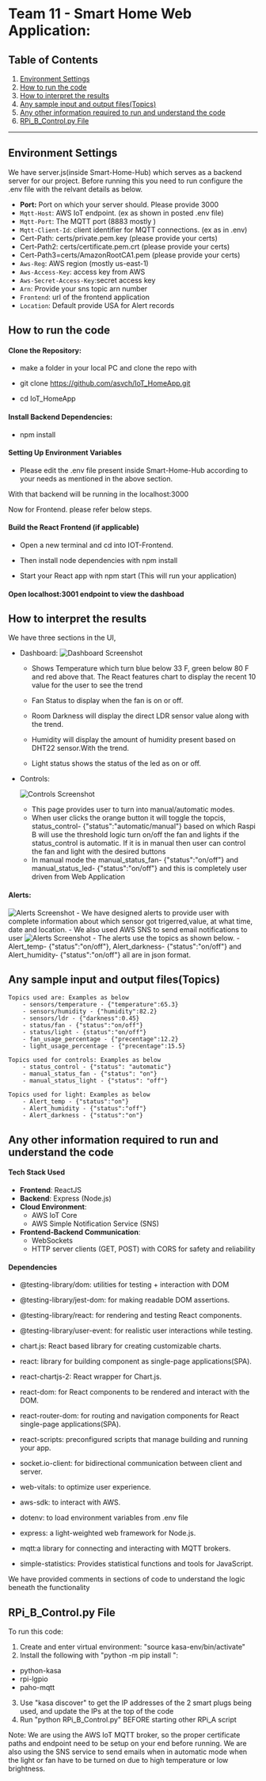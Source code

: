 # Team 11 - Smart Home Web Application:

## Table of Contents

1. [Environment Settings](#environment-settings)
2. [How to run the code](#how-to-run-the-code)
3. [How to interpret the results](#how-to-interpret-the-results)
4. [Any sample input and output files(Topics)](#any-sample-input-and-output-filestopics)
5. [Any other information required to run and understand the code](#any-other-information-required-to-run-and-understand-the-code)
6. [RPi_B_Control.py File](#rpibcontrolpy-file)




---
## Environment Settings
We have server.js(inside Smart-Home-Hub) which serves as a backend server for our project. Before running this you need to run configure the .env file with the relvant details as below.

- **Port:** Port on which your server should. Please provide 3000 
- `Mqtt-Host`: AWS IoT endpoint. (ex as shown in posted .env file)
- `Mqtt-Port`: The MQTT port (8883 mostly )
- `Mqtt-Client-Id`: client identifier for MQTT connections. (ex as in .env)
- Cert-Path: certs/private.pem.key (please provide your certs)
- Cert-Path2: certs/certificate.pem.crt (please provide your certs)
- Cert-Path3=certs/AmazonRootCA1.pem (please provide your certs)
- `Aws-Reg`: AWS region (mostly us-east-1)
- `Aws-Access-Key`: access key from AWS
- `Aws-Secret-Access-Key`:secret access key
- `Arn`: Provide your sns topic arn number
- `Frontend`: url of the frontend application
- `Location`: Default provide USA for Alert records

## How to run the code

#### Clone the Repository: ####
-  make a folder in your local PC and clone the repo with 

- git clone https://github.com/asvch/IoT_HomeApp.git
- cd IoT_HomeApp

#### Install Backend Dependencies: ####

- npm install

#### Setting Up Environment Variables ####

- Please edit the .env file present inside Smart-Home-Hub according to your needs as mentioned in the above section.

With that backend will be running in the localhost:3000

Now for Frontend. please refer below steps.

#### Build the React Frontend (if applicable) ####
- Open a new terminal and cd into IOT-Frontend.

- Then install node dependencies with npm install

- Start your React app with npm start (This will run your application)

#### Open localhost:3001 endpoint to view the dashboad ####

## How to interpret the results ##

We have three sections in the UI,

- Dashboard: 
![Dashboard Screenshot](./IOT-Frontend/src/images/s.png)

   - Shows Temperature which turn blue below 33 F, green below 80 F and red above that. The React features chart to display the recent 10 value for the user to see the trend

   - Fan Status to display when the fan is on or off.

   - Room Darkness will display the direct LDR sensor value along with the trend.

   - Humidity will display the amount of humidity present based on DHT22 sensor.With the trend.

   - Light status shows the status of the led as on or off.


- Controls: 

    ![Controls Screenshot](./IOT-Frontend/src/images/c.png)

    - This page provides user to turn into manual/automatic modes.
    - When user clicks the orange button it will toggle the topcis,
    status_control- {"status":"automatic/manual"} based on which Raspi B will use the threshold logic turn on/off the fan and lights if the status_control is automatic. If it is in manual then user can control the fan and light with the desired buttons 
    - In manual mode the manual_status_fan- {"status":"on/off"} and manual_status_led- {"status":"on/off"} and this is completely user driven from Web Application 

#### Alerts: ####

![Alerts Screenshot](./IOT-Frontend/src/images/alert.png)
    - We have designed alerts to provide user with complete information about which sensor got trigerred,value, at what time, date and location.
    - We also used AWS SNS to send email notifications to user 
    ![Alerts Screenshot](./IOT-Frontend/src/images/email.png)
    - The alerts use the topics as shown below.
    - Alert_temp- {"status":"on/off"}, Alert_darkness- {"status":"on/off"} and Alert_humidity- {"status":"on/off"} all are in json format.

## Any sample input and output files(Topics) ##

    Topics used are: Examples as below
        - sensors/temperature - {"temperature":65.3}
        - sensors/humidity - {"humidity":82.2}
        - sensors/ldr - {"darkness":0.45}
        - status/fan - {"status":"on/off"}
        - status/light - {status":"on/off"}
        - fan_usage_percentage - {"precentage":12.2}
        - light_usage_percentage - {"precentage":15.5}

    Topics used for controls: Examples as below
        - status_control - {"status": "automatic"}
        - manual_status_fan - {"status": "on"}
        - manual_status_light - {"status": "off"}

    Topics used for light: Examples as below
        - Alert_temp - {"status":"on"}
        - Alert_humidity - {"status":"off"}
        - Alert_darkness - {"status":"on"}

## Any other information required to run and understand the code ##
#### Tech Stack Used

- **Frontend**: ReactJS
- **Backend**: Express (Node.js)
- **Cloud Environment**:
  - AWS IoT Core
  - AWS Simple Notification Service (SNS)
- **Frontend-Backend Communication**:
  - WebSockets
  - HTTP server clients (GET, POST) with CORS for safety and reliability

#### Dependencies ####

- @testing-library/dom: utilities for testing + interaction with DOM 

- @testing-library/jest-dom: for making readable DOM assertions.

- @testing-library/react: for rendering and testing React components.

- @testing-library/user-event: for realistic user interactions while testing.

- chart.js: React based library for creating customizable charts.

- react: library for building component as single-page applications(SPA).

- react-chartjs-2: React wrapper for Chart.js.

- react-dom: for React components to be rendered and interact with the DOM.

- react-router-dom: for routing and navigation components for React single-page applications(SPA).

- react-scripts: preconfigured scripts that manage building and running your app.

- socket.io-client: for bidirectional communication between client and server.

- web-vitals: to optimize user experience.

- aws-sdk: to interact with AWS.

- dotenv: to load environment variables from .env file 

- express: a light-weighted web framework for Node.js.

- mqtt:a library for connecting and interacting with MQTT brokers.

- simple-statistics: Provides statistical functions and tools for JavaScript.

We have provided comments in sections of code to understand the logic beneath the functionality

<h2 id="rpibcontrolpy-file">RPi_B_Control.py File</h2>

To run this code:
1. Create and enter virtual environment: "source kasa-env/bin/activate"
2. Install the following with "python -m pip install ": 
- python-kasa 
- rpi-lgpio 
- paho-mqtt
3. Use "kasa discover" to get the IP addresses of the 2 smart plugs being used, and update the IPs at the top of the code
4. Run "python RPi_B_Control.py" BEFORE starting other RPi_A script

Note: We are using the AWS IoT MQTT broker, so the proper certificate paths and endpoint need to be setup on your end before running. We are also using the SNS service to send emails when in automatic mode when the light or fan have to be turned on due to high temperature or low brightness. 